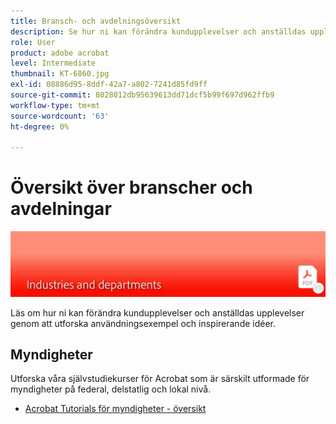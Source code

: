 ```yaml
---
title: Bransch- och avdelningsöversikt
description: Se hur ni kan förändra kundupplevelser och anställdas upplevelser genom att utforska användningsexempel och inspirerande idéer i branschen
role: User
product: adobe acrobat
level: Intermediate
thumbnail: KT-6860.jpg
exl-id: 08886d95-8ddf-42a7-a802-7241d85fd9ff
source-git-commit: 8028012db95639613dd71dcf5b99f697d962ffb9
workflow-type: tm+mt
source-wordcount: '63'
ht-degree: 0%

---
```


# Översikt över branscher och avdelningar

![Acrobat-branschbild](../assets/Hero-Industry.png)

Läs om hur ni kan förändra kundupplevelser och anställdas upplevelser genom att utforska användningsexempel och inspirerande idéer.

## Myndigheter

Utforska våra självstudiekurser för Acrobat som är särskilt utformade för myndigheter på federal, delstatlig och lokal nivå.

* [Acrobat Tutorials för myndigheter - översikt](gov/gov-overview.md)
